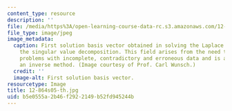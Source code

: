 ```yaml
---
content_type: resource
description: ''
file: /media/https%3A/open-learning-course-data-rc.s3.amazonaws.com/12-864-inference-from-data-and-models-spring-2005/b5e0555a2b46f2922149b52fd945244b_12-864s05-th.jpg
file_type: image/jpeg
image_metadata:
  caption: First solution basis vector obtained in solving the Laplace equation using
    the singular value decomposition. This field arises from the need to solve practical
    problems with incomplete, contradictory and erroneous data and is an example of
    an inverse method. (Image courtesy of Prof. Carl Wunsch.)
  credit: ''
  image-alt: First solution basis vector.
resourcetype: Image
title: 12-864s05-th.jpg
uid: b5e0555a-2b46-f292-2149-b52fd945244b
---
```

